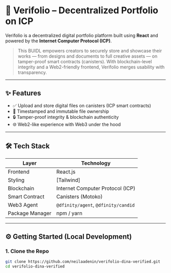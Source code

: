 # 🧾 Verifolio – Decentralized Portfolio on ICP

Verifolio is a decentralized digital portfolio platform built using **React** and powered by the **Internet Computer Protocol (ICP)**.

> This BUIDL empowers creators to securely store and showcase their works — from designs and documents to full creative assets — on tamper-proof smart contracts (canisters). With blockchain-level integrity and a Web2-friendly frontend, Verifolio merges usability with transparency.

---

## ✨ Features

- ✅ Upload and store digital files on canisters (ICP smart contracts)
- 🧾 Timestamped and immutable file ownership
- 🔒 Tamper-proof integrity & blockchain authenticity
- 🌐 Web2-like experience with Web3 under the hood

---

## 🛠️ Tech Stack

| Layer      | Technology             |
|------------|------------------------|
| Frontend   | React.js               |
| Styling    | [Tailwind] |
| Blockchain | Internet Computer Protocol (ICP) |
| Smart Contract | Canisters (Motoko) |
| Web3 Agent | `@dfinity/agent`, `@dfinity/candid` |
| Package Manager | npm / yarn         |

---

## ⚙️ Getting Started (Local Development)

### 1. Clone the Repo

```bash
git clone https://github.com/neilaadenin/verifolio-dina-verified.git
cd verifolio-dina-verified
